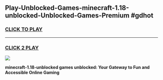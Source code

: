
## Play-Unblocked-Games-minecraft-1.18-unblocked-Unblocked-Games-Premium #gdhot
<h3>
<a href="https://premium.freeplayer.one?title=minecraft-1.18-unblocked&ref=12M">CLICK TO PLAY</a></h3>
<hr>

<h3>
<a href="https://premium.freeplayer.one?title=minecraft-1.18-unblocked&ref=12M">CLICK 2 PLAY</a>
  
</h3>

<a href="https://premium.freeplayer.one?title=minecraft-1.18-unblocked&ref=12M"><img src="https://clearcache.store/games.png"></a>


**minecraft-1.18-unblocked games unblocked: Your Gateway to Fun and Accessible Online Gaming**

